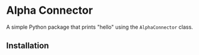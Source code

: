 # Alpha Connector

A simple Python package that prints "hello" using the `AlphaConnector` class.

## Installation

